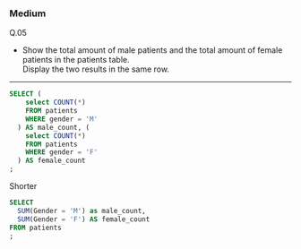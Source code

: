 ### Medium
Q.05  
* Show the total amount of male patients and the total amount of female patients in the patients table.  
Display the two results in the same row.

---
```SQL
SELECT (
    select COUNT(*)
    FROM patients
    WHERE gender = 'M'
  ) AS male_count, (
    select COUNT(*)
    FROM patients
    WHERE gender = 'F'
  ) AS female_count
;
```
Shorter
```sql
SELECT 
  SUM(Gender = 'M') as male_count, 
  SUM(Gender = 'F') AS female_count
FROM patients
;
```
